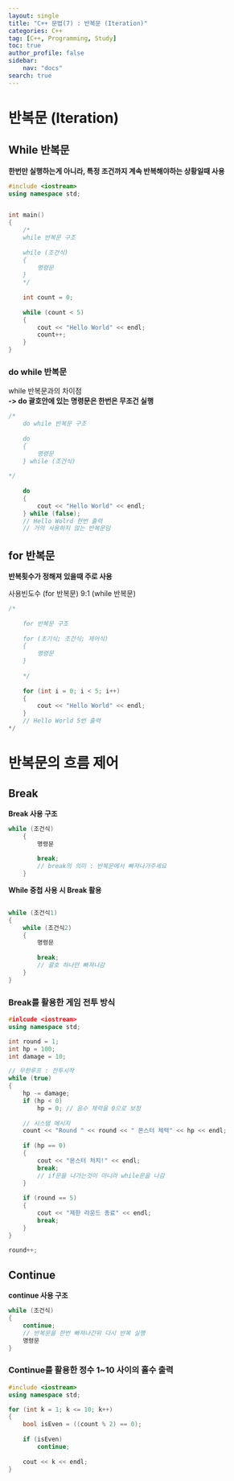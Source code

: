 ```yaml
---
layout: single
title: "C++ 문법(7) : 반복문 (Iteration)"
categories: C++
tag: [C++, Programming, Study]
toc: true
author_profile: false
sidebar:
    nav: "docs"
search: true
---
```


# 반복문 (Iteration)

## While 반복문
**한번만 실행하는게 아니라, 특정 조건까지 계속 반복해야하는 상황일때 사용**

```c++
#include <iostream>
using namespace std;


int main()
{
	/*
	while 반복문 구조
	
	while (조건식)
	{
		명령문
	}
	*/
	
	int count = 0;
	
	while (count < 5)
	{
		cout << "Hello World" << endl;
		count++;
	}
}
```



### do while 반복문


while 반복문과의 차이점   
**-> do 괄호안에 있는 명령문은 한번은 무조건 실행**

```c++
/*
	do while 반복문 구조
	
	do
	{
		명령문
	} while (조건식)
	
*/
	
	do
	{
		cout << "Hello World" << endl;
	} while (false);
	// Hello Wolrd 한번 출력
	// 거의 사용하지 않는 반복문임
```



## for 반복문

**반복횟수가 정해져 있을때 주로 사용**

사용빈도수 (for 반복문) 9:1 (while 반복문)

```c++
/*
	
	for 반복문 구조
	
	for (초기식; 조건식; 제어식)
	{
		명령문
	}
	
	*/
	
	for (int i = 0; i < 5; i++)
	{
		cout << "Hello World" << endl;
	}
	// Hello World 5번 출력
*/
```



# 반복문의 흐름 제어

## Break

**Break 사용 구조**

```c++
while (조건식)
	{
		명령문
		
		break;
		// break의 의미 : 반복문에서 빠져나가주세요
	}
```



**While 중첩 사용 시 Break 활용**

```c++
	
while (조건식1)
{
	while (조건식2)
	{
		명령문
		
		break;
		// 괄호 하나만 빠져나감
	}
}

```



### Break를 활용한 게임 전투 방식

```c++
#inlcude <iostream>
using namespace std;

int round = 1;
int hp = 100;
int damage = 10;

// 무한루프 : 전투시작
while (true)
{
	hp -= damage;
	if (hp < 0)
		hp = 0; // 음수 체력을 0으로 보정
	
	// 시스템 메시지
	count << "Round " << round << " 몬스터 체력" << hp << endl;
	
	if (hp == 0)
	{
		cout << "몬스터 처치!" << endl;
		break;
		// if문을 나가는것이 아니라 while문을 나감
	}
	
	if (round == 5)
	{
		cout << "제한 라운드 종료" << endl;
		break;
	}
}

round++;
```



## Continue

**continue 사용 구조**

```c++
while (조건식)
{
	continue;
	// 반복문을 한번 빠져나간뒤 다시 반복 실행
	명령문
} 
```



### Continue를 활용한 정수 1~10 사이의 홀수 출력

```c++
#include <iostream>
using namespace std;

for (int k = 1; k <= 10; k++)
{
	bool isEven = ((count % 2) == 0);
	
	if (isEven)
		continue;
	
	cout << k << endl;
}
```
